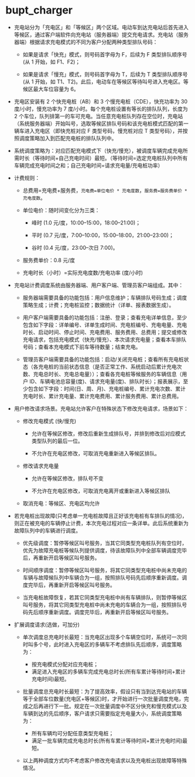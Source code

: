 # bupt_charger

- 充电站分为「充电区」和「等候区」两个区域。电动车到达充电站后首先进入等候区，通过客户端软件向充电站（服务器端）提交充电请求。充电站（服务器端）根据请求充电模式的不同为客户分配两种类型排队号码：

  - 如果是请求「快充」模式，则号码首字母为 F，后续为 F 类型排队顺序号 (从 1 开始，如 F1、F2)；

  - 如果是请求「慢充」模式，则号码首字母为 T，后续为 T 类型排队顺序号 (从 1 开始，如 T1、T2)。此后，电动车在等候区等待叫号进入充电区。等候区最大车位容量为 6。

- 充电区安装有 2 个快充电桩（AB）和 3 个慢充电桩（CDE），快充功率为 30 度/小时，慢充功率为 7 度/小时。每个充电桩设置有等长的排队队列，长度为 2 个车位，队列排第一的车可充电。当任意充电桩队列存在空位时，充电站（系统服务器端）开始叫号，选取等候区排队号码和该充电桩模式匹配的第一辆车进入充电区（即快充桩对应 F 类型号码，慢充桩对应 T 类型号码），并按照调度策略加入到匹配充电桩的排队队列中。

- 系统调度策略为：对应匹配充电模式下（快充/慢充），被调度车辆完成充电所需时长（等待时间+自己充电时间）最短。（等待时间=选定充电桩队列中所有车辆完成充电时间之和；自己充电时间=请求充电量/充电桩功率）

- 计费规则：

  - 总费用=充电费+服务费，`充电费=单位电价 * 充电度数`，`服务费=服务费单价 * 充电度数`。

  - 单位电价：随时间变化分为三类：

    - 峰时 (1.0 元/度，10:00–15:00，18:00–21:00)；

    - 平时 (0.7 元/度，7:00–10:00，15:00–18:00，21:00–23:00)；

    - 谷时 (0.4 元/度，23:00–次日 7:00)。

  - 服务费单价：0.8 元/度

  - 充电时长（小时）=实际充电度数/充电功率 (度/小时)

- 充电站计费调度系统由服务器端、用户客户端、管理员客户端组成。其中：

  - 服务器端需要具备的功能包括：用户信息维护；车辆排队号码生成；调度策略生成；计费；充电桩监控；数据统计（详单、报表数据生成）。

  - 用户客户端需要具备的功能包括：注册、登录；查看充电详单信息，至少包含如下字段：详单编号、详单生成时间、充电桩编号、充电电量、充电时长、启动时间、停止时间、充电费用、服务费用、总费用；提交或修改充电请求，包括充电模式（快充/慢充）、本次请求充电量；查看本车排队号码；查看本充电模式下前车等待数量；结束充电。

  - 管理员客户端需要具备的功能包括：启动/关闭充电桩；查看所有充电桩状态（各充电桩的当前状态信息（是否正常工作、系统启动后累计充电次数、充电总时长、充电总电量））；查看各充电桩等候服务的车辆信息（用户 ID、车辆电池总容量(度)、请求充电量(度)、排队时长）；报表展示，至少包含如下字段：时间(日、周、月)、充电桩编号、累计充电次数、累计充电时长、累计充电量、累计充电费用、累计服务费用、累计总费用。

- 用户修改请求场景。充电站允许客户在特殊状态下修改充电请求，场景如下：

  - 修改充电模式 (快/慢充)

    - 允许在等候区修改，修改后重新生成排队号，并排到修改后对应模式类型队列的最后一位。

    - 不允许在充电区修改，可取消充电重新进入等候区排队。

  - 修改请求充电量

    - 允许在等候区修改，排队号不变

    - 不允许在充电区修改，可取消充电离开或重新进入等候区排队

  - 取消充电：等候区、充电区均允许

- 若充电桩出现故障(只考虑单一充电桩故障且正好该充电桩有车排队的情况)，则正在被充电的车辆停止计费，本次充电过程对应一条详单。此后系统重新为故障队列中的车辆进行调度。

  - 优先级调度：暂停等候区叫号服务，当其它同类型充电桩队列有空位时，优先为故障充电桩等候队列提供调度，待该故障队列中全部车辆调度完毕后，再重新开启等候区叫号服务。

  - 时间顺序调度：暂停等候区叫号服务，将其它同类型充电桩中尚未充电的车辆与故障候队列中车辆合为一组，按照排队号码先后顺序重新调度。调度完毕后，再重新开启等候区叫号服务。

  - 当充电桩故障恢复，若其它同类型充电桩中尚有车辆排队，则暂停等候区叫号服务，将其它同类型充电桩中尚未充电的车辆合为一组，按照排队号码先后顺序重新调度。调度完毕后，再重新开启等候区叫号服务。

- 扩展调度请求(选做，可加分)

  - 单次调度总充电时长最短：当充电区出现多个车辆空位时，系统可一次同时叫多个号，此时进入充电区的多辆车不考虑排队先后顺序，调度策略为：

    - 按充电模式分配对应充电桩；
    - 满足进入充电区的多辆车完成充电总时长(所有车累计等待时间+累计充电时间)最短。

  - 批量调度总充电时长最短：为了提高效率，假设只有当到达充电站的车辆等于全部车位数量(充电区+等候区)时，才开始进行一次批量调度充电，完成之后再进行下一批。规定在一次批量调度中不区分快充和慢充模式以及车辆到达的先后顺序，客户请求只需要指定充电量大小，系统调度策略为：

    - 所有车辆均可分配任意类型充电桩；
    - 满足一批车辆完成充电总时长(所有车累计等待时间+累计充电时间)最短。

  - 以上两种调度方式均不考虑客户修改充电请求以及充电桩出现故障等特殊情况。
